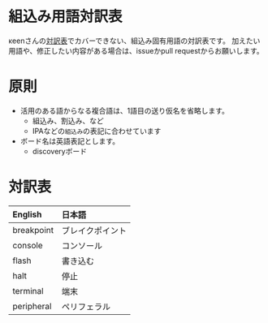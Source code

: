 # 組込み用語対訳表

κeenさんの[対訳表](https://github.com/rust-lang-ja/the-rust-programming-language-ja/blob/master/TranslationTable.md)でカバーできない、組込み固有用語の対訳表です。
加えたい用語や、修正したい内容がある場合は、issueかpull requestからお願いします。

# 原則

* 活用のある語からなる複合語は、1語目の送り仮名を省略します。
  + 組込み、割込み、など
  + IPAなどの`組込み`の表記に合わせています
* ボード名は英語表記とします。
  + discoveryボード

# 対訳表

| English                        | 日本語
|:-------------------------------|:-------------
| breakpoint                     | ブレイクポイント
| console                        | コンソール
| flash                          | 書き込む
| halt                           | 停止
| terminal                       | 端末
| peripheral                     | ペリフェラル
